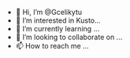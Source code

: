 - 👋 Hi, I’m @Gcelikytu
- 👀 I’m interested in Kusto...
- 🌱 I’m currently learning ...
- 💞️ I’m looking to collaborate on ...
- 📫 How to reach me ...

<!---
Gcelikytu/Gcelikytu is a ✨ special ✨ repository because its `README.md` (this file) appears on your GitHub profile.
You can click the Preview link to take a look at your changes.
--->
